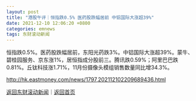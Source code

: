 ```yaml
---
layout: post
title: "港股午评｜恒指跌0.5% 医药股跌幅居前 中铝国际大涨超39%"
date: 2021-12-10 12:06:20 +0800
categories: emnews
tags: 东财滚动新闻
---
```


恒指跌0.5%。医药股跌幅居前，东阳光药跌3%。中铝国际大涨超39%。蒙牛、碧桂园服务、京东涨1%，居恒指成分股前三。腾讯跌0.59%；阿里巴巴跌0.81%。丘钛科技涨1.71%，11月份摄像头模组销售数量同比增34.3%。

<http://hk.eastmoney.com/news/1797,202112102209689436.html>

[返回东财滚动新闻](//finews.withounder.com/emnews/)｜[返回首页](//finews.withounder.com/)